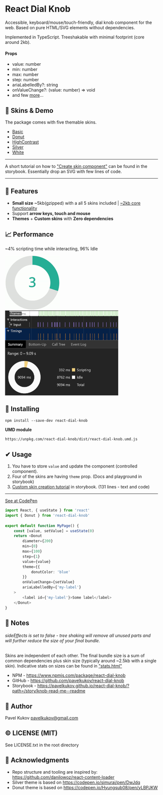 # React Dial Knob
Accessible, keyboard/mouse/touch-friendly, dial knob component for the web. 
Based on pure HTML/SVG elements without dependencies. 

Implemented in TypeScript. Treeshakable with minimal footprint (core around 2kb). 

#### Props
* value: number
* min: number
* max: number
* step: number
* ariaLabelledBy?: string
* onValueChange?: (value: number) => void
* and few [more](https://pavelkukov.github.io/react-dial-knob/?path=/story/knob-knob-component--props)...


## 🦚 Skins & Demo
The package comes with five themable skins. 

* [Basic](https://pavelkukov.github.io/react-dial-knob/?path=/story/knob-skins--basic)
* [Donut](https://pavelkukov.github.io/react-dial-knob/?path=/story/knob-skins--donut)
* [HighContrast](https://pavelkukov.github.io/react-dial-knob/?path=/story/knob-skins--high-contrast)
* [Silver](https://pavelkukov.github.io/react-dial-knob/?path=/story/knob-skins--silver)
* [White](https://pavelkukov.github.io/react-dial-knob/?path=/story/knob-skins--white)

_________________________________________________________________________
A short tutorial on how to ["Create skin component"](https://pavelkukov.github.io/react-dial-knob/?path=/story/knob-knob-component--create-skin) can be found in the storybook. Essentially drop an SVG with few lines of code.
_________________________________________________________________________


## 🎯 Features

* **Small size** ~5kb(gzipped) with a all 5 skins included | [~2kb core functionality](https://unpkg.com/react-dial-knob/dist/react-dial-knob.umd.core-only.min.js.gz)
* Support **arrow keys, touch and mouse**
* **Themes** + **Custom skins** with **Zero dependencies**

## 📈 Performance
~4% scripting time while interacting, 96% Idle

![Donut Knob](/docs/images/donut-konb-180.gif)
![Scripting time is only 4%](/docs/images/scripting-only.png)


## 🧩 Installing
```shell
npm install --save-dev react-dial-knob
```
**UMD module**
```html
https://unpkg.com/react-dial-knob/dist/react-dial-knob.umd.js
```

## ✔ Usage
1. You have to store `value` and update the component (controlled component).
2. Four of the skins are having `theme` prop. (Docs and playground in storybook)
3. [Custom skin creation tutorial](https://pavelkukov.github.io/react-dial-knob/?path=/story/knob-knob-component--create-skin) in storybook. (131 lines - text and code)

_________________________________________________________________________
[See at CodePen](https://codepen.io/pavelkukov/pen/xxGgZvL?editors=0010)

```typescript
import React, { useState } from 'react'
import { Donut } from 'react-dial-knob'

export default function MyPage() {
    const [value, setValue] = useState(0)
    return <Donut
        diameter={200}
        min={0}
        max={100}
        step={1}
        value={value}
        theme={{
            donutColor: 'blue'
        }}
        onValueChange={setValue}
        ariaLabelledBy={'my-label'}
    >
        <label id={'my-label'}>Some label</label>
    </Donut>
}
```


## 🧾 Notes

###### sideEffects is set to false - tree shaking will remove all unused parts and will further reduce the size of your final bundle.

Skins are independent of each other. The final bundle size is a sum of common dependencies plus skin size (typically around ~2.5kb with a single skin). Indicative stats on sizes can be found in ["stats.html"](https://github.com/pavelkukov/react-dial-knob/blob/master/stats.html)

* NPM - https://www.npmjs.com/package/react-dial-knob
* GitHub - https://github.com/pavelkukov/react-dial-knob
* Storybook - https://pavelkukov.github.io/react-dial-knob/?path=/story/knob-read-me--readme



## 👋 Author
Pavel Kukov <pavelkukov@gmail.com>


## © LICENSE (MIT)
See LICENSE.txt in the root directory


## 🙌 Acknowledgments
* Repo structure and tooling are inspired by: https://github.com/danilowoz/react-content-loader
* Silver theme is based on https://codepen.io/simurai/pen/DwJdq
* Donut theme is based on https://codepen.io/Hyungsub08/pen/yLBPJKW
